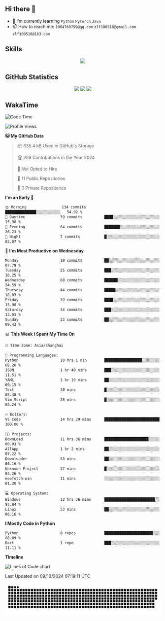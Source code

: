 ## Hi there 👋

- 🌱 I’m currently learning `Python` `PyTorch` `Java`
- 📫 How to reach me: `1984769759@qq.com` `zlf100518@gmail.com` `zlf100518@163.com`

## Skills
<div align="center"> <img src="https://skillicons.dev/icons?i=python,linux,git,github,html,css,js" /> </div>

## GitHub Statistics

<div align="center">
  <img src="https://github-readme-stats.vercel.app/api?username=mrcchenfeng&show_icons=true&theme=tokyonight" />
  <img src="https://github-readme-stats.vercel.app/api/top-langs/?username=mrcchenfeng&show_icons=true&theme=tokyonight" />
  <img src="https://github-readme-activity-graph.vercel.app/graph?username=mrcchenfeng&theme=xcode" />
</div>

## WakaTime

<!--START_SECTION:waka-->
![Code Time](http://img.shields.io/badge/Code%20Time-145%20hrs%201%20min-blue)

![Profile Views](http://img.shields.io/badge/Profile%20Views-0-blue)

**🐱 My GitHub Data** 

> 📦 635.4 kB Used in GitHub's Storage 
 > 
> 🏆 259 Contributions in the Year 2024
 > 
> 🚫 Not Opted to Hire
 > 
> 📜 11 Public Repositories 
 > 
> 🔑 0 Private Repositories 
 > 
**I'm an Early 🐤** 

```text
🌞 Morning                134 commits         ██████████████░░░░░░░░░░░   54.92 % 
🌆 Daytime                39 commits          ████░░░░░░░░░░░░░░░░░░░░░   15.98 % 
🌃 Evening                64 commits          ███████░░░░░░░░░░░░░░░░░░   26.23 % 
🌙 Night                  7 commits           █░░░░░░░░░░░░░░░░░░░░░░░░   02.87 % 
```
📅 **I'm Most Productive on Wednesday** 

```text
Monday                   19 commits          ██░░░░░░░░░░░░░░░░░░░░░░░   07.79 % 
Tuesday                  25 commits          ███░░░░░░░░░░░░░░░░░░░░░░   10.25 % 
Wednesday                60 commits          ██████░░░░░░░░░░░░░░░░░░░   24.59 % 
Thursday                 44 commits          █████░░░░░░░░░░░░░░░░░░░░   18.03 % 
Friday                   39 commits          ████░░░░░░░░░░░░░░░░░░░░░   15.98 % 
Saturday                 34 commits          ███░░░░░░░░░░░░░░░░░░░░░░   13.93 % 
Sunday                   23 commits          ██░░░░░░░░░░░░░░░░░░░░░░░   09.43 % 
```


📊 **This Week I Spent My Time On** 

```text
🕑︎ Time Zone: Asia/Shanghai

💬 Programming Languages: 
Python                   10 hrs 1 min        █████████████████░░░░░░░░   69.20 % 
JSON                     1 hr 40 mins        ███░░░░░░░░░░░░░░░░░░░░░░   11.51 % 
YAML                     1 hr 19 mins        ██░░░░░░░░░░░░░░░░░░░░░░░   09.15 % 
Text                     30 mins             █░░░░░░░░░░░░░░░░░░░░░░░░   03.48 % 
Vim Script               28 mins             █░░░░░░░░░░░░░░░░░░░░░░░░   03.24 % 

🔥 Editors: 
VS Code                  14 hrs 29 mins      █████████████████████████   100.00 % 

🐱‍💻 Projects: 
DownLoad                 11 hrs 36 mins      ████████████████████░░░░░   80.03 % 
AllApp                   1 hr 2 mins         ██░░░░░░░░░░░░░░░░░░░░░░░   07.22 % 
Downloader               53 mins             ██░░░░░░░░░░░░░░░░░░░░░░░   06.16 % 
Unknown Project          37 mins             █░░░░░░░░░░░░░░░░░░░░░░░░   04.26 % 
neofetch-win             11 mins             ░░░░░░░░░░░░░░░░░░░░░░░░░   01.30 % 

💻 Operating System: 
Windows                  13 hrs 36 mins      ███████████████████████░░   93.84 % 
Linux                    53 mins             ██░░░░░░░░░░░░░░░░░░░░░░░   06.16 % 
```

**I Mostly Code in Python** 

```text
Python                   8 repos             ██████████████████████░░░   88.89 % 
Dart                     1 repo              ███░░░░░░░░░░░░░░░░░░░░░░   11.11 % 
```



**Timeline**

![Lines of Code chart](https://raw.githubusercontent.com/mrcchenfeng/mrcchenfeng/main/assets/bar_graph.png)


 Last Updated on 09/10/2024 07:19:11 UTC
<!--END_SECTION:waka-->

<div align="center"><img src="./assets/github-snake-dark.svg" /></div>
